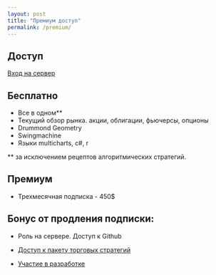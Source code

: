 ```yaml
---
layout: post
title: "Премиум доступ"
permalink: /premium/
---
```



<!--more-->

## Доступ

[Вход на сервер](https://discord.gg/V6arrKAUrh) 

## Бесплатно

- Все в одном**
- Текущий обзор рынка. акции, облигации, фьючерсы, опционы
- Drummond Geometry
- Swingmachine 
- Языки multicharts, c#, r

** за исключением рецептов алгоритмических стратегий.
 

## Премиум

* Трехмесячная подписка - 450$

## Бонус от продления подписки:

- Роль на сервере. Доступ к Github

- [Доступ к пакету торговых стратегий](https://ragve.ru/2021-06-20/sample_strategy)

- [Участие в разработке](https://ragve.ru/framework/)










